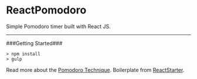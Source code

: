 ReactPomodoro
====
Simple Pomodoro timer built with React JS.

---
###Getting Started###

```
> npm install
> gulp
```
Read more about the [Pomodoro Technique](https://en.wikipedia.org/wiki/Pomodoro_Technique).
Boilerplate from [ReactStarter](https://github.com/StephenGrider/ReactStarter).